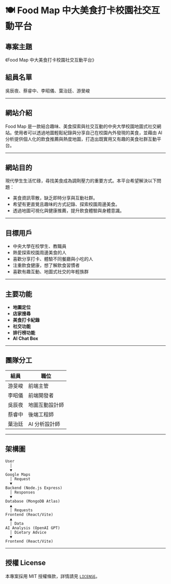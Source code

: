 # 🍽️ Food Map 中大美食打卡校園社交互動平台

## 專案主題
《Food Map 中大美食打卡校園社交互動平台》

## 組員名單
吳辰夜、蔡睿中、李昭儀、葉治廷、游旻峻

---

## 網站介紹

Food Map 是一款結合趣味、美食探索與社交互動的中央大學校園地圖式社交網站。使用者可以透過地圖輕鬆紀錄與分享自己在校園內外發現的美食，並藉由 AI 分析提供個人化的飲食推薦與熱度地圖，打造出既實用又有趣的美食社群互動平台。

---

## 網站目的

現代學生生活忙碌，尋找美食成為調劑壓力的重要方式。本平台希望解決以下問題：
- 美食資訊零散，缺乏即時分享與互動社群。
- 希望有更直覺且趣味的方式記錄、探索校園周邊美食。
- 透過地圖可視化與健康推薦，提升飲食體驗與身體意識。

---

## 目標用戶
- 中央大學在校學生、教職員
- 熱愛探索校園周邊美食的人
- 喜歡分享打卡、體驗不同餐廳與小吃的人
- 注重飲食健康，想了解飲食習慣者
- 喜歡有趣互動、地圖式社交的年輕族群

---

## 主要功能
- **地圖定位**
- **店家搜尋**
- **美食打卡紀錄**
- **社交功能**
- **排行榜功能**
- **AI Chat Box**

---

## 團隊分工
| 組員 | 職位 |
|------|------|
| 游旻峻 | 前端主管 |
| 李昭儀 | 前端開發者 |
| 吳辰夜 | 地圖互動設計師 |
| 蔡睿中 | 後端工程師 |
| 葉治廷 | AI 分析設計師 |

---

## 架構圖

```
User
  │
  ▼
Google Maps
  │ Request
  ▼
Backend (Node.js Express)
  │ Responses
  ▼
Database (MongoDB Atlas)
  ▲
  │ Requests
Frontend (React/Vite)
  ▲
  │ Data
AI Analysis (OpenAI GPT)
  │ Dietary Advice
  ▼
Frontend (React/Vite)
```

---

## 授權 License

本專案採用 MIT 授權條款，詳情請見 [`LICENSE`](LICENSE)。
